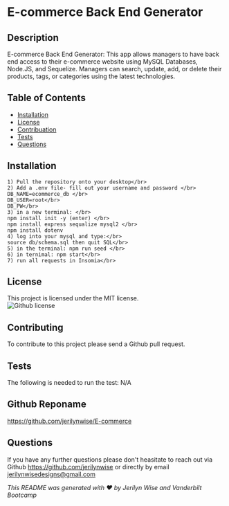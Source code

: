 # E-commerce Back End Generator
  ## Description

  E-commerce Back End Generator: This app allows managers to have back end access to their e-commerce website using MySQL Databases, Node.JS, and Sequelize. Managers can search, update, add, or delete their products, tags, or categories using the latest technologies. </br>
  




  ## Table of Contents

  * [Installation](#installation)</br>
  * [License](#license)</br>
  * [Contribuation](#contributing)</br>
  * [Tests](#tests)</br>
  * [Questions](#questions)</br>

  ## Installation
    1) Pull the repository onto your desktop</br>
    2) Add a .env file- fill out your username and password </br>
    DB_NAME=ecommerce_db </br>
    DB_USER=root</br>
    DB_PW</br>
    3) in a new terminal: </br>
    npm install init -y (enter) </br>
    npm install express sequalize mysql2 </br>
    npm install dotenv
    4) log into your mysql and type:</br>
    source db/schema.sql then quit SQL</br>
    5) in the terminal: npm run seed </br>
    6) in ternimal: npm start</br>
    7) run all requests in Insomia</br>

  ## License
  This project is licensed under the MIT license.</br>
  ![Github license](https://img.shields.io/badge/license-MIT-blue.svg)

  ## Contributing
  To contribute to this project please send a Github pull request.

  ## Tests 
  The following is needed to run the test: N/A

  ## Github Reponame
  https://github.com/jerilynwise/E-commerce

  ## Questions 
  If you have any further questions please don't heasitate to reach out via Github https://github.com/jerilynwise or directly by email jerilynwisedesigns@gmail.com
 

  _This README was generated with ❤️ by Jerilyn Wise and Vanderbilt Bootcamp_ 